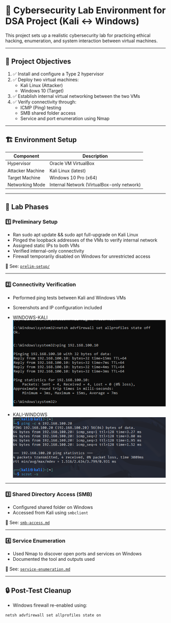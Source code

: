 # 🧪 Cybersecurity Lab Environment for DSA Project (Kali ↔ Windows)

This project sets up a realistic cybersecurity lab for practicing ethical hacking, enumeration, and system interaction between virtual machines.

---

## 📌 Project Objectives

1. ✅ Install and configure a Type 2 hypervisor
2. ✅ Deploy two virtual machines:
   - Kali Linux (Attacker)
   - Windows 10 (Target)
3. ✅ Establish internal virtual networking between the two VMs
4. ✅ Verify connectivity through:
   - ICMP (Ping) testing
   - SMB shared folder access
   - Service and port enumeration using Nmap 

---

## 🏗️ Environment Setup

| Component         | Description               |
|------------------|---------------------------|
| Hypervisor       | Oracle VM VirtualBox      |
| Attacker Machine | Kali Linux (latest)       |
| Target Machine   | Windows 10 Pro (x64)      |
| Networking Mode  | Internal Network (VirtualBox-only network) |

---

## 🧪 Lab Phases

### 1️⃣ Preliminary Setup

- Ran sudo apt update && sudo apt full-upgrade on Kali Linux
- Pinged the loopback addresses of the VMs to verify internal network
- Assigned static IPs to both VMs
- Verified internal-only connectivity
- Firewall temporarily disabled on Windows for unrestricted access

📄 See: [`prelim-setup/`](https://github.com/Lone-Warlock/DSA-FINAL-PROJECT-I/blob/748acc61570dc8596693fd6b1d5dc22b68836005/prelim_setup/08.%20prelim_notes.md)

---

### 2️⃣ Connectivity Verification

- Performed ping tests between Kali and Windows VMs
- Screenshots and IP configuration included

- WINDOWS-KALI
 ![Windows-Kali`](https://github.com/Lone-Warlock/DSA-FINAL-PROJECT-I/blob/main/prelim_setup/WINDOWS-KALI%20LINUX.png)
- KALI-WINDOWS
 ![Kali-Windows](https://github.com/Lone-Warlock/DSA-FINAL-PROJECT-I/blob/main/prelim_setup/KALI%20LINUX-WINDOWS.png)

---

### 3️⃣ Shared Directory Access (SMB)

- Configured shared folder on Windows
- Accessed from Kali using `smbclient`

📄 See: [`smb-access.md`](https://github.com/Lone-Warlock/DSA-FINAL-PROJECT-I/blob/main/prelim_setup/SMB_ACCESS.md)

---

### 4️⃣ Service Enumeration

- Used Nmap to discover open ports and services on Windows
- Documented the tool and outputs used

📄 See: [`service-enumeration.md`](https://github.com/Lone-Warlock/DSA-FINAL-PROJECT-I/blob/main/SERVICE-ENUMERATION.md)

---

## 🔒 Post-Test Cleanup

- Windows firewall re-enabled using:

```cmd
netsh advfirewall set allprofiles state on
